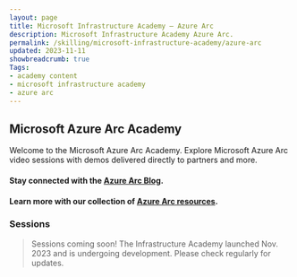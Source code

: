 ```yaml
---
layout: page
title: Microsoft Infrastructure Academy — Azure Arc
description: Microsoft Infrastructure Academy Azure Arc.
permalink: /skilling/microsoft-infrastructure-academy/azure-arc
updated: 2023-11-11
showbreadcrumb: true
Tags:
- academy content
- microsoft infrastructure academy
- azure arc
---
```


## Microsoft Azure Arc Academy
Welcome to the Microsoft Azure Arc Academy. Explore Microsoft Azure Arc video sessions with demos delivered directly to partners and more.

#### Stay connected with the [Azure Arc Blog](https://techcommunity.microsoft.com/t5/azure-arc-blog/bg-p/AzureArcBlog).

#### Learn more with our collection of [Azure Arc resources](/PartnerResources/skilling/microsoft-infrastructure-academy/resources/azure-arc).

### Sessions

> Sessions coming soon! The Infrastructure Academy launched Nov. 2023 and is undergoing development. Please check regularly for updates.